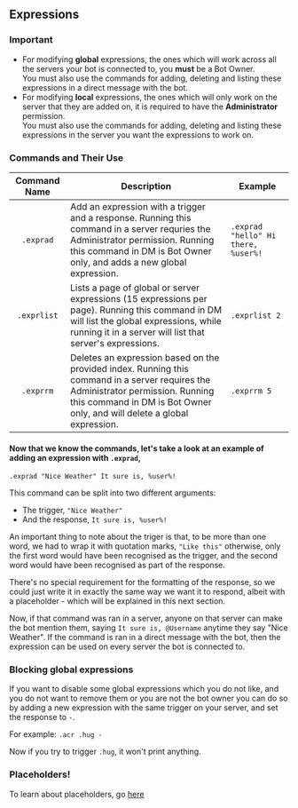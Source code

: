 ## Expressions

### Important

- For modifying **global** expressions, the ones which will work across all the servers your bot is connected to, you **must** be a Bot Owner.  
  You must also use the commands for adding, deleting and listing these expressions in a direct message with the bot.
- For modifying **local** expressions, the ones which will only work on the server that they are added on, it is required to have the **Administrator** permission.  
  You must also use the commands for adding, deleting and listing these expressions in the server you want the expressions to work on.

### Commands and Their Use

| Command Name | Description                                                                                                                                                                                                                                                                                | Example                          |
| :----------: | ------------------------------------------------------------------------------------------------------------------------------------------------------------------------------------------------------------------------------------------------------------------------------------------ | -------------------------------- |
|    `.exprad`    | Add an expression with a trigger and a response. Running this command in a server requries the Administrator permission. Running this command in DM is Bot Owner only, and adds a new global expression. | `.exprad "hello" Hi there, %user%!` |
|    `.exprlist`    | Lists a page of global or server expressions (15 expressions per page). Running this command in DM will list the global expressions, while running it in a server will list that server's expressions.                                                                      | `.exprlist 2`                         |
|    `.exprrm`    | Deletes an expression based on the provided index. Running this command in a server requires the Administrator permission. Running this command in DM is Bot Owner only, and will delete a global expression.                                                                     | `.exprrm 5`                         |

#### Now that we know the commands, let's take a look at an example of adding an expression with `.exprad`,

`.exprad "Nice Weather" It sure is, %user%!`

This command can be split into two different arguments:

- The trigger, `"Nice Weather"`
- And the response, `It sure is, %user%!`

An important thing to note about the triger is that, to be more than one word, we had to wrap it with quotation marks, `"Like this"` otherwise, only the first word would have been recognised as the trigger, and the second word would have been recognised as part of the response.

There's no special requirement for the formatting of the response, so we could just write it in exactly the same way we want it to respond, albeit with a placeholder - which will be explained in this next section.

Now, if that command was ran in a server, anyone on that server can make the bot mention them, saying `It sure is, @Username` anytime they say "Nice Weather". If the command is ran in a direct message with the bot, then the expression can be used on every server the bot is connected to.

### Blocking global expressions

If you want to disable some global expressions which you do not like, and you do not want to remove them or you are not the bot owner you can do so by adding a new expression with the same trigger on your server, and set the response to `-`.

For example:
`.acr .hug -`

Now if you try to trigger `.hug`, it won't print anything.

### Placeholders!

To learn about placeholders, go [here](Placeholders.md)
